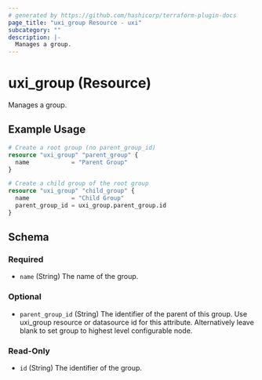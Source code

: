 ```yaml
---
# generated by https://github.com/hashicorp/terraform-plugin-docs
page_title: "uxi_group Resource - uxi"
subcategory: ""
description: |-
  Manages a group.
---
```


# uxi_group (Resource)

Manages a group.

## Example Usage

```terraform
# Create a root group (no parent_group_id)
resource "uxi_group" "parent_group" {
  name            = "Parent Group"
}

# Create a child group of the root group
resource "uxi_group" "child_group" {
  name            = "Child Group"
  parent_group_id = uxi_group.parent_group.id
}
```

<!-- schema generated by tfplugindocs -->
## Schema

### Required

- `name` (String) The name of the group.

### Optional

- `parent_group_id` (String) The identifier of the parent of this group. Use uxi_group resource or datasource id for this attribute. Alternatively leave blank to set group to highest level configurable node.

### Read-Only

- `id` (String) The identifier of the group.
